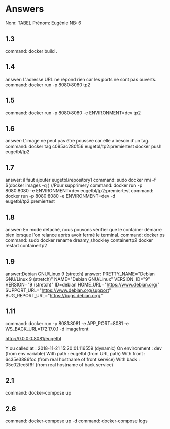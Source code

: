 # Answers

Nom: TABEL
Prénom: Eugénie
NB: 6

## 1.3
command: docker build .

## 1.4
answer: L'adresse URL ne répond rien car les ports ne sont pas ouverts. 
command: docker run -p 8080:8080 tp2

## 1.5
command: docker run -p 8080:8080 -e ENVIRONMENT=dev tp2

## 1.6
answer: L'image ne peut pas être poussée car elle a besoin d'un tag. 
command: 
docker tag c095ac280f56 eugetbl/tp2:premiertest
docker push eugetbl/tp2

## 1.7
answer: il faut ajouter eugetbl/repository1
command: sudo docker rmi -f $(docker images -q ) //Pour supprimery
command: docker run -p 8080:8080 -e ENVIRONMENT=dev eugetbl/tp2:premiertest
command: docker run -p 8080:8080 -e ENVIRONMENT=dev -d eugetbl/tp2:premiertest


## 1.8
answer: En mode détaché, nous pouvons vérifier que le container démarre bien lorsque l'on  relance après avoir fermé le terminal.
command: docker ps
command: 
sudo docker rename  dreamy_shockley containertp2
docker restart containertp2

## 1.9
answer:Debian GNU/Linux 9 (stretch)
answer: PRETTY_NAME="Debian GNU/Linux 9 (stretch)"
NAME="Debian GNU/Linux"
VERSION_ID="9"
VERSION="9 (stretch)"
ID=debian
HOME_URL="https://www.debian.org/"
SUPPORT_URL="https://www.debian.org/support"
BUG_REPORT_URL="https://bugs.debian.org/"

## 1.11
command: docker run -p 8081:8081 -e APP_PORT=8081 -e WS_BACK_URL=172.17.0.1 -d imagefront

http://0.0.0.0:8081/eugetbl

Y  ou called at : 2018-11-21 15:20:01.116559 (dynamic)
        On environment : dev (from env variable)
        With path : eugetbl   (from URL path)
        With front : 6c35e3886fcc (from real hostname of front service)
        With back  : 05e02fec5f6f (from real hostname of back service)

## 2.1
command: docker-compose up

## 2.6
command: docker-compose up -d 
command: docker-compose logs



